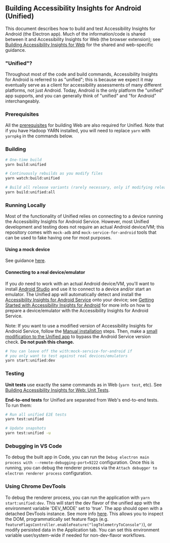 <!--
Copyright (c) Microsoft Corporation. All rights reserved.
Licensed under the MIT License.
-->

## Building Accessibility Insights for Android (Unified)

This document describes how to build and test Accessibility Insights for Android (the Electron app). Much of the information/code is shared between it and Accessibility Insights for Web (the browser extension); see [Building Accessibility Insights for Web](./building-web.md) for the shared and web-specific guidance.

### "Unified"?

Throughout most of the code and build commands, Accessibility Insights for Android is referred to as "unified"; this is because we expect it may eventually serve as a client for accessibility assessments of many different platforms, not just Android. Today, Android is the only platform the "unified" app supports, and you can generally think of "unified" and "for Android" interchangeably.

### Prerequisites

All the [prerequisites](./building-web.md#Prerequisites) for building Web are also required for Unified.
Note that if you have Hadoop YARN installed, you will need to replace `yarn` with `yarnpkg` in the commands below.

### Building

```sh
# One-time build
yarn build:unified

# Continuously rebuilds as you modify files
yarn watch:build:unified

# Build all release variants (rarely necessary, only if modifying release infrastructure)
yarn build:unified:all
```

### Running Locally

Most of the functionality of Unified relies on connecting to a device running the Accessibility Insights for Android Service. However, most Unified development and testing does not require an actual Android device/VM; this repository comes with `mock-adb` and `mock-service-for-android` tools that can be used to fake having one for most purposes.

#### Using a mock device

See guidance [here](../src/tests/miscellaneous/mock-adb/README.md).

#### Connecting to a real device/emulator

If you _do_ need to work with an actual Android device/VM, you'll want to install [Android Studio](https://developer.android.com/studio/) and use it to connect to a device and/or start an emulator. The Unified app will automatically detect and install the [Accessibility Insights for Android Service](https://github.com/microsoft/accessibility-insights-for-android-service) onto your device; see [Getting Started with Accessibility Insights for Android](https://accessibilityinsights.io/docs/en/android/getstarted/setup#getting-started-with-accessibility-insights-for-android) for more info on how to prepare a device/emulator with the Accessibility Insights for Android Service.

Note: If you want to use a modified version of Accessibility Insights for Android Service, follow the [Manual installation](https://accessibilityinsights.io/docs/en/android/getstarted/setup/#manual-installation) steps. Then, make a [small modification to the Unified app](https://github.com/microsoft/accessibility-insights-web/pull/4395) to bypass the Android Service version check.  **Do not push this change.**

```sh
# You can leave off the with:mock-service-for-android if
# you only want to test against real devices/emulators
yarn start:unified:dev
```

### Testing

**Unit tests** use exactly the same commands as in Web (`yarn test`, etc). See [Building Accessibility Insights for Web: Unit Tests](./building-web.md#unit-tests).

**End-to-end tests** for Unified are separated from Web's end-to-end tests. To run them:

```sh
# Run all unified E2E tests
yarn test:unified

# Update snapshots
yarn test:unified -u
```

### Debugging in VS Code

To debug the built app in Code, you can run the `Debug electron main process with --remote-debugging-port=9222` configuration. Once this is running, you can debug the renderer process via the `Attach debugger to electron renderer process` configuration.

### Using Chrome DevTools

To debug the renderer process, you can run the application with `yarn start:unified:dev`. This will start the dev flavor of the unified app with the environment variable 'DEV_MODE' set to 'true'. The app should open with a detached DevTools instance. See more info [here](https://www.electronjs.org/docs/tutorial/application-debugging#renderer-process). This allows you to inspect the DOM, programmatically set feature flags (e.g. `featureFlagsController.enableFeature("logTelemetryToConsole")`), or modify persisted data in the Application tab. You can set this environment variable user/system-wide if needed for non-dev-flavor workflows.
